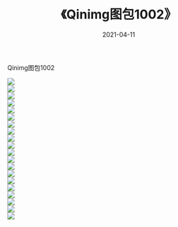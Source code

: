 ﻿---
layout: post
title:  《Qinimg图包1002》
date:   2021-04-11
img: http://imgx.orgx.ga/Qinimg图包/Qinimg图包1002/000.jpg
categories: [美女, 清纯, 唯美]
---

Qinimg图包1002

 ![](http://imgx.orgx.ga/Qinimg图包/Qinimg图包1002/001.jpg) <br>![](http://imgx.orgx.ga/Qinimg图包/Qinimg图包1002/002.jpg) <br>![](http://imgx.orgx.ga/Qinimg图包/Qinimg图包1002/003.jpg) <br>![](http://imgx.orgx.ga/Qinimg图包/Qinimg图包1002/004.jpg) <br>![](http://imgx.orgx.ga/Qinimg图包/Qinimg图包1002/005.jpg) <br>![](http://imgx.orgx.ga/Qinimg图包/Qinimg图包1002/006.jpg) <br>![](http://imgx.orgx.ga/Qinimg图包/Qinimg图包1002/007.jpg) <br>![](http://imgx.orgx.ga/Qinimg图包/Qinimg图包1002/008.jpg) <br>![](http://imgx.orgx.ga/Qinimg图包/Qinimg图包1002/009.jpg) <br>![](http://imgx.orgx.ga/Qinimg图包/Qinimg图包1002/010.jpg) <br>![](http://imgx.orgx.ga/Qinimg图包/Qinimg图包1002/011.jpg) <br>![](http://imgx.orgx.ga/Qinimg图包/Qinimg图包1002/012.jpg) <br>![](http://imgx.orgx.ga/Qinimg图包/Qinimg图包1002/013.jpg) <br>![](http://imgx.orgx.ga/Qinimg图包/Qinimg图包1002/014.jpg) <br>![](http://imgx.orgx.ga/Qinimg图包/Qinimg图包1002/015.jpg) <br>![](http://imgx.orgx.ga/Qinimg图包/Qinimg图包1002/016.jpg) <br>![](http://imgx.orgx.ga/Qinimg图包/Qinimg图包1002/017.jpg) <br>![](http://imgx.orgx.ga/Qinimg图包/Qinimg图包1002/018.jpg) <br>![](http://imgx.orgx.ga/Qinimg图包/Qinimg图包1002/019.jpg) <br>![](http://imgx.orgx.ga/Qinimg图包/Qinimg图包1002/020.jpg) <br>